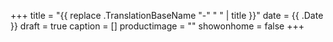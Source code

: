 +++
title = "{{ replace .TranslationBaseName "-" " " | title }}"
date = {{ .Date }}
draft = true
caption = []
productimage = ""
showonhome = false
+++
